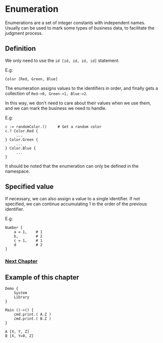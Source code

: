 # Enumeration
Enumerations are a set of integer constants with independent names. Usually can be used to mark some types of business data, to facilitate the judgment process.
## Definition
We only need to use the `id [id, id, id, id]` statement.

E.g:
```
Color [Red, Green, Blue]
```
The enumeration assigns values to the identifiers in order, and finally gets a collection of `Red->0, Green->1, Blue->2`.

In this way, we don't need to care about their values when we use them, and we can mark the business we need to handle.

E.g:
```
c := randomColor.()     # Get a random color
c.? Color.Red {
     ...
} Color.Green {
     ...
} Color.Blue {
     ...
}
```

It should be noted that the enumeration can only be defined in the namespace.
## Specified value
If necessary, we can also assign a value to a single identifier. If not specified, we can continue accumulating 1 in the order of the previous identifier.

E.g:
```
Number [
    a = 1,    # 1
    b,        # 2
    c = 1,    # 1
    d         # 2
]
```

### [Next Chapter](check.md)

## Example of this chapter
```
Demo {
    System
    Library
}

Main ()->() {
    cmd.print.( A.Z )
    cmd.print.( B.Z )
}

A [X, Y, Z]
B [X, Y=0, Z]
```